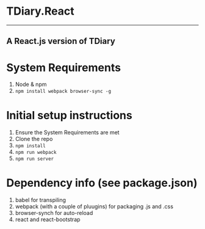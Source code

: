 # TDiary.React
---
A React.js version of TDiary
---
# System Requirements
1. Node & npm
2. `npm install webpack browser-sync -g`

# Initial setup instructions
1. Ensure the System Requirements are met
2. Clone the repo
3. `npm install`
4. `npm run webpack`
5. `npm run server`

# Dependency info (see package.json)
1. babel for transpiling
2. webpack (with a couple of pluugins) for packaging .js and .css
3. browser-synch for auto-reload
4. react and react-bootstrap
